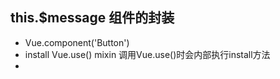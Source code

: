 ## this.$message 组件的封装
- Vue.component('Button')
- install Vue.use() mixin  调用Vue.use()时会内部执行install方法
- 